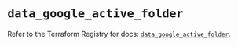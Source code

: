 # `data_google_active_folder`

Refer to the Terraform Registry for docs: [`data_google_active_folder`](https://registry.terraform.io/providers/hashicorp/google/6.32.0/docs/data-sources/active_folder).
